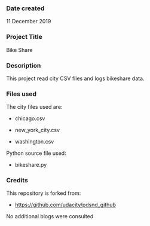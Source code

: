 ### Date created

11 December 2019

### Project Title

Bike Share

### Description

This project read city CSV files and logs bikeshare data.

### Files used

The city files used are:

-	chicago.csv

-	new_york_city.csv

-	washington.csv

Python source file used:

-	bikeshare.py

### Credits

This repository is forked from:

-	https://github.com/udacity/pdsnd_github

No additional blogs were consulted